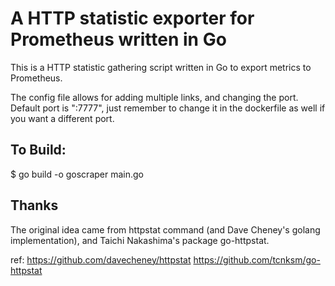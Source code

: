 A HTTP statistic exporter for Prometheus written in Go
======
This is a HTTP statistic gathering script written in Go to export metrics to Prometheus.

The config file allows for adding multiple links, and changing the port. Default port is ":7777", just remember to change it in the dockerfile as well if you want a different port.

To Build:
-------

  $ go build -o goscraper main.go

Thanks
------
The original idea came from httpstat command (and Dave Cheney's golang implementation), and Taichi Nakashima's package go-httpstat.

ref: https://github.com/davecheney/httpstat 
     https://github.com/tcnksm/go-httpstat
